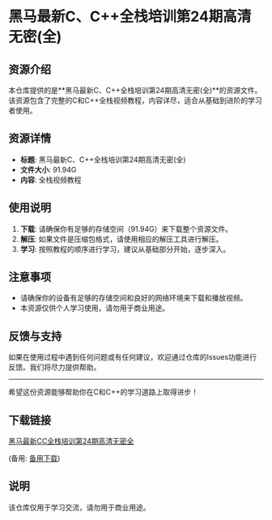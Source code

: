 # 黑马最新C、C++全栈培训第24期高清无密(全)

## 资源介绍

本仓库提供的是**黑马最新C、C++全栈培训第24期高清无密(全)**的资源文件。该资源包含了完整的C和C++全栈视频教程，内容详尽，适合从基础到进阶的学习者使用。

## 资源详情

- **标题**: 黑马最新C、C++全栈培训第24期高清无密(全)
- **文件大小**: 91.94G
- **内容**: 全栈视频教程

## 使用说明

1. **下载**: 请确保你有足够的存储空间（91.94G）来下载整个资源文件。
2. **解压**: 如果文件是压缩包格式，请使用相应的解压工具进行解压。
3. **学习**: 按照教程的顺序进行学习，建议从基础部分开始，逐步深入。

## 注意事项

- 请确保你的设备有足够的存储空间和良好的网络环境来下载和播放视频。
- 本资源仅供个人学习使用，请勿用于商业用途。

## 反馈与支持

如果在使用过程中遇到任何问题或有任何建议，欢迎通过仓库的Issues功能进行反馈。我们将尽力提供帮助。

---

希望这份资源能够帮助你在C和C++的学习道路上取得进步！

## 下载链接
[黑马最新CC全栈培训第24期高清无密全](https://pan.quark.cn/s/e8de88ada79b) 

(备用: [备用下载](https://pan.baidu.com/s/1iWKiKy6QTE9OvNipD6brug?pwd=1234))

## 说明

该仓库仅用于学习交流，请勿用于商业用途。
